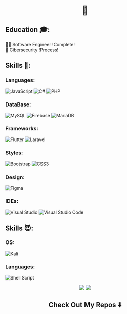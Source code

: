 <h1 align="center"> 🙋 </h1>

## Education 🎓: 
👨‍💻 Software Engineer !Complete! 
<br>
🐧 Cibersecurity !Process!



## Skills 👼: 

### Languages: 

![JavaScript](https://shields.io/badge/JavaScript-F7DF1E?logo=JavaScript&logoColor=000&style=flat-square)
![C#](https://img.shields.io/badge/c%23-%23239120.svg?style=for-the-badge&logo=csharp&logoColor=white)
![PHP](https://img.shields.io/badge/php-%23777BB4.svg?style=for-the-badge&logo=php&logoColor=white)

### DataBase: 
![MySQL](https://img.shields.io/badge/mysql-%2300f.svg?style=for-the-badge&logo=mysql&logoColor=white)
![Firebase](https://img.shields.io/badge/Firebase-039BE5?style=for-the-badge&logo=Firebase&logoColor=white)
![MariaDB](https://img.shields.io/badge/MariaDB-003545?style=for-the-badge&logo=mariadb&logoColor=white)

### Frameworks: 
![Flutter](https://img.shields.io/badge/Flutter-%2302569B.svg?style=for-the-badge&logo=Flutter&logoColor=white)
![Laravel](https://img.shields.io/badge/laravel-%23FF2D20.svg?style=for-the-badge&logo=laravel&logoColor=white)

### Styles: 
![Bootstrap](https://img.shields.io/badge/bootstrap-%238511FA.svg?style=for-the-badge&logo=bootstrap&logoColor=white)
![CSS3](https://img.shields.io/badge/css3-%231572B6.svg?style=for-the-badge&logo=css3&logoColor=white)


### Design: 

![Figma](https://img.shields.io/badge/figma-%23F24E1E.svg?style=for-the-badge&logo=figma&logoColor=white)

### IDEs: 
![Visual Studio](https://img.shields.io/badge/Visual%20Studio-5C2D91.svg?style=for-the-badge&logo=visual-studio&logoColor=white)
![Visual Studio Code](https://img.shields.io/badge/Visual%20Studio%20Code-0078d7.svg?style=for-the-badge&logo=visual-studio-code&logoColor=white)

## Skills 😈: 

### OS: 
![Kali](https://img.shields.io/badge/Kali-268BEE?style=for-the-badge&logo=kalilinux&logoColor=white)

### Languages:
![Shell Script](https://img.shields.io/badge/shell_script-%23121011.svg?style=for-the-badge&logo=gnu-bash&logoColor=white)

<p align="center">
<a href="https://www.linkedin.com/in/fmesias/"><img src="https://img.shields.io/badge/-Francisco Mesias-0077B5?style=flat&logo=Linkedin&logoColor=white"/></a>
<a href="https://themesias.github.io/portafolio/"><img src="https://img.shields.io/badge/My-Web-blue"/></a>

<h2  align="center"> Check Out My Repos ⬇️ </h2>
